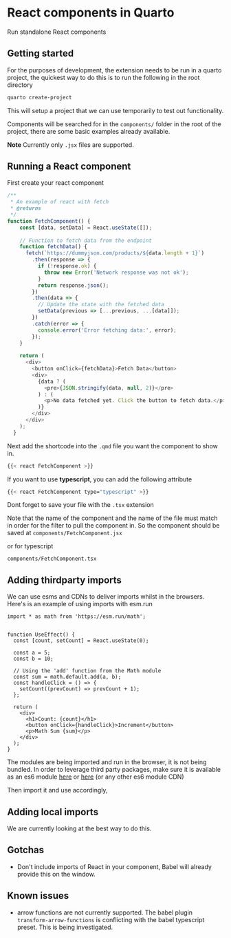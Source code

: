 # React components in Quarto

Run standalone React components

## Getting started

For the purposes of development, the extension needs to be run in a quarto project, the quickest way to do this is to run the following in the root directory

``` bash
quarto create-project
```

This will setup a project that we can use temporarily to test out functionality.

Components will be searched for in the `components/` folder in the root of the project, there are some basic examples already available.

**Note** Currently only `.jsx` files are supported.

## Running a React component

First create your react component


``` javascript
/**
 * An example of react with fetch
 * @returns 
 */
function FetchComponent() {
    const [data, setData] = React.useState([]);
  
    // Function to fetch data from the endpoint
    function fetchData() {
      fetch(`https://dummyjson.com/products/${data.length + 1}`)
        .then(response => {
          if (!response.ok) {
            throw new Error('Network response was not ok');
          }
          return response.json();
        })
        .then(data => {
          // Update the state with the fetched data
          setData(previous => [...previous, ...[data]]);
        })
        .catch(error => {
          console.error('Error fetching data:', error);
        });
    }
  
    return (
      <div>
        <button onClick={fetchData}>Fetch Data</button>
        <div>
          {data ? (
            <pre>{JSON.stringify(data, null, 2)}</pre>
          ) : (
            <p>No data fetched yet. Click the button to fetch data.</p>
          )}
        </div>
      </div>
    );
  }
```

Next add the shortcode into the `.qmd` file you want the component to show in.

``` bash
{{< react FetchComponent >}}
```

If you want to use **typescript**, you can add the following attribute

``` bash
{{< react FetchComponent type="typescript" >}}
```

Dont forget to save your file with the `.tsx` extension

Note that the name of the component and the name of the file must match in order for the filter to pull the component in. So the component should be saved at `components/FetchComponent.jsx`

or for typescript

`components/FetchComponent.tsx`

## Adding thirdparty imports

We can use esms and CDNs to deliver imports whilst in the browsers. Here's is an example of using imports with esm.run

```
import * as math from 'https://esm.run/math';
		

function UseEffect() {
  const [count, setCount] = React.useState(0);

  const a = 5;
  const b = 10;

  // Using the 'add' function from the Math module
  const sum = math.default.add(a, b);
  const handleClick = () => {
    setCount((prevCount) => prevCount + 1);
  };

  return (
    <div>
      <h1>Count: {count}</h1>
      <button onClick={handleClick}>Increment</button>
      <p>Math Sum {sum}</p>
    </div>
  );
}
```

The modules are being imported and run in the browser, it is not being bundled. In order to leverage third party packages, make sure it is available as an es6 module [here](https://www.jsdelivr.com/esm) or [here](https://esm.run) (or any other es6 module CDN)

Then import it and use accordingly, 

## Adding local imports

We are currently looking at the best way to do this.

## Gotchas

- Don't include imports of React in your component, Babel will already provide this on the window.

## Known issues
- arrow functions are not currently supported. The babel plugin `transform-arrow-functions` is conflicting with the babel typescript preset. This is being investigated.

